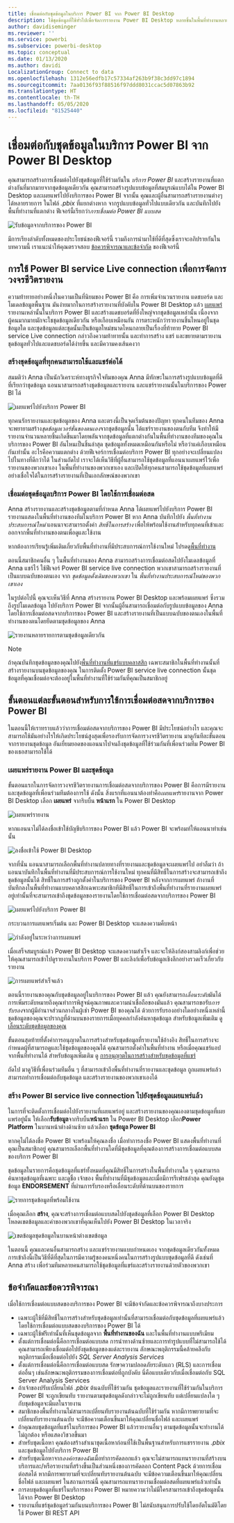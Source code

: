```yaml
---
title: เชื่อมต่อกับชุดข้อมูลในบริการ Power BI จาก Power BI Desktop
description: ใช้ชุดข้อมูลที่ใช้ทั่วไปเพื่อจัดการรายงาน Power BI Desktop หลายชิ้นในพื้นที่ทำงานหลายแห่ง พร้อมจัดการวงจรชีวิตรายงานของคุณ
author: davidiseminger
ms.reviewer: ''
ms.service: powerbi
ms.subservice: powerbi-desktop
ms.topic: conceptual
ms.date: 01/13/2020
ms.author: davidi
LocalizationGroup: Connect to data
ms.openlocfilehash: 1312e56edfb17c57334af263b9f38c3dd97c1894
ms.sourcegitcommit: 7aa0136f93f88516f97ddd8031ccac5d07863b92
ms.translationtype: HT
ms.contentlocale: th-TH
ms.lasthandoff: 05/05/2020
ms.locfileid: "81525440"
---
```

# <a name="connect-to-datasets-in-the-power-bi-service-from-power-bi-desktop"></a>เชื่อมต่อกับชุดข้อมูลในบริการ Power BI จาก Power BI Desktop

คุณสามารถสร้างการเชื่อมต่อไปยังชุดข้อมูลที่ใช้ร่วมกันใน *บริการ Power BI* และสร้างรายงานที่แตกต่างกันที่มากมายจากชุดข้อมูลเดียวกัน คุณสามารถสร้างรูปแบบข้อมูลที่สมบูรณ์แบบได้ใน Power BI Desktop และเผยแพร่ไปยังบริการของ Power BI จากนั้น คุณและผู้อื่นสามารถสร้างรายงานต่างๆ ได้หลายรายการ ในไฟล์ *.pbix* ที่แยกต่างหาก จากรูปแบบข้อมูลทั่วไปแบบเดียวกัน และบันทึกไปยังพื้นที่ทำงานที่แตกต่าง ฟีเจอร์นี้เรียกว่า*การเชื่อมต่อ Power BI แบบสด*

![รับข้อมูลจากบริการของ Power BI](media/desktop-report-lifecycle-datasets/report-lifecycle_01.png)

มีการเรียงลำดับทั้งหมดของประโยชน์ของฟีเจอร์นี้ รวมถึงการนำมาใช้ที่ดีที่สุดซึ่งเราจะอภิปรายกันในบทความนี้ เราแนะนำให้คุณตรวจสอบ [ข้อควรพิจารณาและข้อจำกัด](#limitations-and-considerations) ของฟีเจอร์นี้

## <a name="using-a-power-bi-service-live-connection-for-report-lifecycle-management"></a>การใช้ Power BI service Live connection เพื่อการจัดการวงจรชีวิตรายงาน

ความท้าทายอย่างหนึ่งในความเป็นที่นิยมของ Power BI คือ การเพิ่มจำนวนรายงาน แดชบอร์ด และโมเดลข้อมูลพื้นฐาน มันง่ายมากในการสร้างรายงานที่บังคับใน Power BI Desktop แล้ว [เผยแพร่](desktop-upload-desktop-files.md) รายงานเหล่านั้นในบริการ Power BI และสร้างแดชบอร์ดที่ยิ่งใหญ่จากชุดข้อมูลเหล่านั้น เนื่องจากผู้คนมากมายมักจะใชชุดข้อมูลเดียวกัน หรือเกือบเหมือนกัน การตระหนักว่ารายงานชิ้นไหนอยู่ในชุดข้อมูลใด และชุดข้อมูลแต่ละชุดนั้นเป็นข้อมูลใหม่ขนาดไหนกลายเป็นเรื่องที่ท้าทาย Power BI service Live connection กล่าวถึงความท้าทายนั้น และทำการสร้าง แชร์ และขยายตามรายงานชุดข้อมูลทั่วไปและแดชบอร์ดได้ง่ายขึ้น และมีความคงเส้นคงวา

### <a name="create-a-dataset-everyone-can-use-then-share-it"></a>สร้างชุดข้อมูลที่ทุกคนสามารถใช้และแชร์ต่อได้

สมมติว่า Anna เป็นนักวิเคราะห์ทางธุรกิจใจทีมของคุณ Anna มีทักษะในการสร้างรูปแบบข้อมูลที่ดี ที่เรียกว่าชุดข้อมูล แอนนาสามารถสร้างชุดข้อมูลและรายงาน และแชร์รายงานนั้นในบริการของ Power BI ได้

![เผยแพร่ไปยังบริการ Power BI](media/desktop-report-lifecycle-datasets/report-lifecycle_02a.png)

ทุกคนรักรายงานและชุดข้อมูลของ Anna และตรงนี้เป็นจุดเริ่มต้นของปัญหา ทุกคนในทีมของ Anna จะพยายามสร้าง*ชุดข้อมูลเวอร์ชั่นของตนเอง*จากชุดข้อมูลนั้น ได้แชร์รายงานของตนกับทีม จึงทำให้มีรายงานจำนวนหลายชิ้นเกิดขึ้นมาโดยพลันจากชุดข้อมูลที่แตกต่างกันในพื้นที่ทำงานของทีมของคุณในบริการของ Power BI อันไหนเป็นชิ้นล่าสุด ชุดข้อมูลทั้งหมดเหมือนกันหรือไม่ หรือว่าแค่เกือบเหมือนกันเท่านั้น อะไรคือความแตกต่าง ด้วยฟีเจอร์การเชื่อมต่อบริการ Power BI ทุกอย่างจะเปลี่ยนแปลงไปในทางที่ดีกว่าได้ ในส่วนถัดไป เราจะได้เห็นวิธีที่ผู้อื่นสามารถใช้ชุดข้อมูลที่แอนนาเผยแพร่ไว้เพื่อรายงานของพวกเขาเอง ในพื้นที่ทำงานของพวกเขาเอง และเปิดให้ทุกคนสามารถใช้ชุดข้อมูลที่เผยแพร่อย่างเชื่อใจได้ในการสร้างรายงานที่เป็นเอกลักษณ์ของพวกเขา

### <a name="connect-to-a-power-bi-service-dataset-using-a-live-connection"></a>เชื่อมต่อชุดข้อมูลบริการ Power BI โดยใช้การเชื่อมต่อสด

Anna สร้างรายงานและสร้างชุดข้อมูลตามที่กำหนด Anna ได้เผยแพร่ไปยังบริการ Power BI รายงานแสดงในพื้นที่ทำงานของทีมในบริการ Power BI หาก Anna บันทึกไปยัง *พื้นที่ทำงานประสบการณ์ใหม่* แอนนาจะสามารถตั้งค่า *สิทธิ์ในการสร้าง* เพื่อให้พร้อมใช้งานสำหรับทุกคนที่เข้าและออกจากพื้นที่ทำงานของตนเพื่อดูและใช้งาน

หากต้องการเรียนรู้เพิ่มเติมเกี่ยวกับพื้นที่ทำงานที่มีประสบการณ์การใช้งานใหม่ โปรดดู[พื้นที่ทำงาน](service-new-workspaces.md)

ตอนนี้สมาชิกคนอื่น ๆ ในพื้นที่ทำงานของ Anna สามารถสร้างการเชื่อมต่อสดไปยังโมเดลข้อมูลที่ Anna แชร์ไว้ ใช้ฟีเจอร์ Power BI service live connection พวกเขาสามารถสร้างรายงานที่เป็นแบบฉบับของตนเอง จาก *ชุดข้อมูลดั้งเดิมของพวกเขา* ใน *พื้นที่ทำงานประสบการณ์ใหม่ของพวกเขาเอง* 

ในรูปต่อไปนี้ คุณจะเห็นวิธีที่ Anna สร้างรายงาน Power BI Desktop และพร้อมเผยแพร่ ซึ่งรวมถึงรูปโมเดลข้อมูล ไปยังบริการ Power BI จากนั้นผู้อื่นสามารถเชื่อมต่อกับรูปแบบข้อมูลของ Anna โดยใช้การเชื่อมต่อสดจากบริการของ Power BI และสร้างรายงานที่เป็นแบบฉบับของตนเองในพื้นที่ทำงานของตนโดยยึดตามชุดข้อมูลของ Anna

![รายงานหลายรายการตามชุดข้อมูลเดียวกัน](media/desktop-report-lifecycle-datasets/report-lifecycle_03.png)

> [!NOTE]
> ถ้าคุณบันทึกชุดข้อมูลของคุณไปยัง[พื้นที่ทำงานที่แชร์แบบคลาสสิก](service-create-workspaces.md) เฉพาะสมาชิกในพื้นที่ทำงานนั้นที่สร้างรายงานบนชุดข้อมูลของคุณ ในการติดตั้ง Power BI service live connection นั้นชุดข้อมูลที่คุณเชื่อมต่อจะต้องอยู่ในพื้นที่ทำงานที่ใช้ร่วมกันที่คุณเป็นสมาชิกอยู่
> 
> 

## <a name="step-by-step-for-using-the-power-bi-service-live-connection"></a>ขั้นตอนแต่ละขั้นตอนสำหรับการใช้การเชื่อมต่อสดจากบริการของ  Power BI

ในตอนนี้ให้เราทราบแล้วว่าการเชื่อมต่อสดจากบริการของ  Power BI มีประโยชน์อย่างไร และคุณจะสามารถใช้มันอย่างไรให้เกิดประโยชน์สูงสุดเพื่อรองรับการจัดการวงจรชีวิตรายงาน มาดูกันทีละขั้นตอนจากรายงานชุดข้อมูล อันเยี่ยมยอดของแอนนาไปจนถึงชุดข้อมูลที่ใช้ร่วมกันที่เพื่อนร่วมทีม Power BI ของเธอสามารถใช้ได้

### <a name="publish-a-power-bi-report-and-dataset"></a>เผยแพร่รายงาน Power BI และชุดข้อมูล

ขั้นตอนแรกในการจัดการวงจรชีวิตรายงานการเชื่อมต่อสดจากบริการของ Power BI คือการมีรายงานและชุดข้อมูลที่เพื่อนร่วมทีมต้องการใช้ ดังนั้น สิ่งแรกที่แอนนาต้องทำคือ*เผยแพร่*รายงานจาก Power BI Desktop เลือก **เผยแพร่** จากริบบิ้น **หน้าแรก** ใน Power BI Desktop

![เผยแพร่รายงาน](media/desktop-report-lifecycle-datasets/report-lifecycle_02a.png)

หากแอนนาไม่ได้ลงชื่อเข้าใช้บัญชีบริการของ Power BI แล้ว Power BI  จะพร้อมท์ให้แอนนาทำเช่นนั้น

![ลงชื่อเข้าใช้ Power BI Desktop](media/desktop-report-lifecycle-datasets/report-lifecycle_04.png)

จากที่นั่น แอนนาสามารถเลือกพื้นที่ทำงานปลายทางที่รายงานและชุดข้อมูลจะเผยแพร่ไป อย่าลืมว่า ถ้าแอนนาบันทึกในพื้นที่ทำงานที่มีประสบการณ์การใช้งานใหม่ ทุกคนที่มีสิทธิ์ในการสร้างจะสามารถเข้าถึงชุดข้อมูลนั้นได้ สิทธิ์ในการสร้างถูกตั้งค่าในบริการของ Power BI หลังจากการเผยแพร่ ถ้างานที่บันทึกลงในพื้นที่ทำงานแบบคลาสสิกเฉพาะสมาชิกทีมีสิทธิ์ในการเข้าถึงพื้นที่ทำงานที่รายงานเผยแพร่อยู่เท่านั้นที่จะสามารถเข้าถึงชุดข้อมูลของรายงานโดยใช้การเชื่อมต่อสดจากบริการของ Power BI

![เผยแพร่ไปยังบริการ Power BI](media/desktop-report-lifecycle-datasets/report-lifecycle_05.png)

กระบวนการเผยแพรเริ่มต้น และ Power BI Desktop จะแสดงความคืบหน้า

![กำลังอยู่ในระหว่างการเผยแพร่](media/desktop-report-lifecycle-datasets/report-lifecycle_06.png)

เมื่อเสร็จสมบูรณ์แล้ว Power BI Desktop จะแสดงความสำเร็จ และจะให้ลิงก์สองสามลิงก์เพื่อช่วยให้คุณสามารถเข้าไปดูรายงานในบริการ Power BI และลิงก์เพื่อรับข้อมูลเชิงลึกอย่างรวดเร็วเกี่ยวกับรายงาน

![การเผยแพร่สำเร็จแล้ว](media/desktop-report-lifecycle-datasets/report-lifecycle_07.png)

ตอนนี้รายงานของคุณกับชุดข้อมูลอยู่ในบริการของ Power BI แล้ว คุณยังสามารถ*เลื่อนระดับ*มันได้  การเพิ่มระดับหมายถึงคุณทำการพิสูจน์คุณภาพและความน่าเชื่อถือของมันแล้ว คุณสามารถขอรับ*การรับรอง*จากผู้มีอำนาจส่วนกลางในผู้เช่า Power BI ของคุณได้ ด้วยการรับรองอย่างใดอย่างหนึ่งเหล่านี้ ชุดข้อมูลของคุณจะปรากฏที่ด้านบนของรายการเมื่อบุคคลกำลังค้นหาชุดข้อมูล สำหรับข้อมูลเพิ่มเติม ดู [เลื่อนระดับชุดข้อมูลของคุณ](service-datasets-promote.md)

ขั้นตอนสุดท้ายที่ตั้งค่าการอนุญาตในการสร้างสำหรับชุดข้อมูลที่รายงานใช้อ้างอิง สิทธิ์ในการสร้างจะกำหนดผู้ที่สามารถดูและใช้ชุดข้อมูลของคุณได้ คุณสามารถตั้งค่าในพื้นที่ทำงาน หรือเมื่อคุณแชร์แอปจากพื้นที่ทำงานได้ สำหรับข้อมูลเพิ่มเติม ดู [การอนุญาตในการสร้างสำหรับชุดข้อมูลที่แชร์](service-datasets-build-permissions.md)

ถัดไป มาดูวิธีที่เพื่อนร่วมทีมอื่น ๆ ที่สามารถเข้าถึงพื้นที่ทำงานที่รายงานและชุดข้อมูล ถูกเผยแพร่แล้ว สามารถทำการเชื่อมต่อกับชุดข้อมูล และสร้างรายงานของพวกเขาเองได้

### <a name="establish-a-power-bi-service-live-connection-to-the-published-dataset"></a>สร้าง Power BI service live connection ไปยังชุดข้อมูลเผยแพร่แล้ว

ในการที่จะติดตั้งการเชื่อมต่อไปยังรายงานที่เผยแพร่อยู่ และสร้างรายงานของคุณเองตามชุดข้อมูลที่เผยแพร่อยู่นั้น ให้เลือก**รับข้อมูล**จากริบบิ้น**หน้าแรก** ใน Power BI Desktop เลือก**Power Platform** ในบานหน้าต่างด้านซ้าย แล้วเลือก **ชุดข้อมูล Power BI**

หากคุไม่ได้ลงชื่อ Power BI จะพร้อมให้คุณลงชื่อ เมื่อทำการลงชื่อ Power BI แสดงพื้นที่ทำงานที่คุณเป็นสมาชิกอยู่ คุณสามารถเลือกพื้นที่ทำงานใดที่มีชุดข้อมูลที่คุณต้องการสร้างการเชื่อมต่อแบบสดของบริการ Power BI

ชุดข้อมูลในรายการคือชุดข้อมูลที่แชร์ทั้งหมดที่คุณมีสิทธิ์ในการสร้างในพื้นที่ทำงานใด ๆ คุณสามารถค้นหาชุดข้อมูลที่เฉพาะ และดูชื่อ เจ้าของ พื้นที่ทำงานที่มีชุดข้อมูลและเมื่อมีการรีเฟรชล่าสุด คุณยังดูชุดข้อมูล **ENDORSEMENT** ที่ผ่านการรับรองหรือเลื่อนระดับที่ด้านบนของรายการ

![รายการชุดข้อมูลที่พร้อมใช้งาน](media/desktop-report-lifecycle-datasets/desktop-select-shared-dataset.png)

เมื่อคุณเลือก **สร้าง**, คุณจะสร้างการเชื่อมต่อแบบสดไปยังชุดข้อมูลที่เลือก Power BI Desktop โหลดเขตข้อมูลและค่าของพวกเขาที่คุณเห็นไปยัง Power BI Desktop ในเวลาจริง

![เขตข้อมูลชุดข้อมูลในบานหน้าต่างเขตข้อมูล](media/desktop-report-lifecycle-datasets/report-lifecycle_10.png)

ในตอนนี้ คุณและคนอื่นสามารถสร้าง และแชร์รายงานแบบกำหนดเอง จากชุดข้อมูลเดียวกันทั้งหมด การเข้าถึงนี้เป็นวิธีที่ดีที่สุดในการมีความรู้ของคนหนึ่งคนในการสร้างรูปแบบชุดข้อมูลที่ดี ดังเช่นที่ Anna สร้าง เพื่อร่วมทีมหลายคนสามารถใช้ชุดข้อมูลที่แขร์และสร้างรายงานด้วยตัวของพวกเขา

## <a name="limitations-and-considerations"></a>ข้อจำกัดและข้อควรพิจารณา

เมื่อใช้การเชื่อมต่อแบบสดของบริการของ Power BI จะมีข้อจำกัดและข้อควรพิจารณาถึงบางประการ

* เฉพาะผู้ใช้ที่มีสิทธิ์ในการสร้างสำหรับชุดข้อมูลเท่านั้นที่สามารถเชื่อมต่อกับชุดข้อมูลที่เผยแพร่แล้วโดยใช้การเชื่อมต่อแบบสดของบริการของ Power BI ได้
* เฉพาะผู้ใช้ฟรีเท่านั้นที่เห็นชุดข้อมูลจาก **พื้นที่ทำงานของฉัน** และในพื้นที่ทำงานแบบพรีเมียม
* ตั้งแต่การเชื่อมต่อนี้คือการเชื่อมต่อแบบสด การนำทางด้านซ้ายและการทำรูปแบบที่ไม่สามารถใช้ได้ คุณสามารถเพียงเชื่อมต่อไปยังชุดข้อมูลของแต่ละรายงาน ลักษณะพฤติกรรมนี้คล้ายคลึงกับพฤติกรรมเมื่อเชื่อมต่อไปยัง *SQL Server Analysis Services*
* ตั้งแต่การเชื่อมต่อนี้คือการเชื่อมต่อแบบสด รักษาความปลอดภัยระดับแถว (RLS) และการเชื่อมต่ออื่นๆ เช่นลักษณะพฤติกรรมของการเชื่อมต่อที่ถูกบังคับ นี่คือแบบเดียวกับเมื่อเชื่อมต่อกับ SQL Server Analysis Services
* ถ้าเจ้าของปรับเปลี่ยนไฟล์ *.pbix* ต้นฉบับที่ใช้ร่วมกัน ชุดข้อมูลและรายงานที่ใช้ร่วมกันในบริการ Power BI จะถูกเขียนทับ รายงานตามชุดข้อมูลดังกล่าวจะไม่ถูกเขียนทับ แต่เปลี่ยนแปลงใด ๆ กับชุดข้อมูลจะมีผลในรายงาน
* สมาชิกของพื้นที่ทำงานไม่สามารถเปลี่ยนทับรายงานต้นฉบับที่ใช้ร่วมกัน หากมีการพยายามที่จะเปลี่ยนทับรายงานต้นฉบับ จะมีข้อความเตือนขึ้นมาให้คุณเปลี่ยนชื่อไฟล์ และเผยแพร่
* ถ้าคุณลบชุดข้อมูลที่แชร์ในบริการของ Power BI แล้วรายงานอื่นๆ ตามชุดข้อมูลนั้นจะทำงานได้ไม่ถูกต้อง หรือแสดงวิชวลขึ้นมา
* สำหรับชุดเนื้อหา คุณต้องสร้างสำเนาชุดเนื้อหาก่อนที่ใช้เป็นพื้นฐานสำหรับการแชรรายงาน *.pbix* และชุดข้อมูลไปยังบริการ Power BI
* สำหรับชุดเนื้อหาจาก*องค์กรของฉัน*เมื่อทำการคัดลอกแล้ว คุณจะไม่สามารถแทนรายงานที่สร้างบนบริการและ/หรือรายงานที่สร้างขึ้นเป็นส่วนหนึ่งของการคัดลอก Content Pack ด้วยการเชื่อมต่อสดได้ หากมีการพยายามที่จะเปลี่ยนทับรายงานต้นฉบับ จะมีข้อความเตือนขึ้นมาให้คุณเปลี่ยนชื่อไฟล์ และเผยแพร่ ในสถานการณ์นี้ คุณสามารถแทนรายงานเชื่อมต่อสดที่เผยแพร่แล้วเท่านั้น
* การลบชุดข้อมูลที่แชร์ในบริการของ Power BI หมายความว่าไม่มีใครสามารถเข้าถึงชุดข้อมูลนั้นได้จาก Power BI Desktop
* รายงานที่แชร์ชุดข้อมูลร่วมกันบนบริการของ Power BI ไม่สนับสนุนการปรับใช้โดยอัตโนมัติโดยใช้ Power BI REST API
